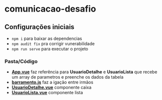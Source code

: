# comunicacao-desafio

## Configurações iniciais
- `npm i` para baixar as dependencias
- `npm audit fix` pra corrigir vunerabilidade
- `npm run serve` para executar o projeto


### Pasta/Código
-  **[App.vue](https://github.com/TheJessicaBohn/VueJS/tree/master/componentes/comunicacao-desafio/src/App.vue)** faz referência para **UsuarioDetalhe** e **UsuarioLista** que recebe um array de parametros e preenche os dados da tabela 
-  **[barramento.js](https://github.com/TheJessicaBohn/VueJS/tree/master/comunicacao-desafio/src/barramento.js)** faz a igação entre irmãos
-  **[UsuarioDetalhe.vue](https://github.com/TheJessicaBohn/VueJS/tree/master/componentes/comunicacao-desafio/src/components/UsuarioDetalhe.vue)** componente caixa
-  **[UsuarioLista.vue](https://github.com/TheJessicaBohn/VueJS/tree/master/componentes/comunicacao-desafio/src/components/UsuarioLista.vue)** componente lista
